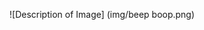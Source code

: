 <!--https://04ae26c14917493c9d2ac779dfefc5be.vfs.cloud9.us-east-2.amazonaws.com/_static/LearnCS8-Resume/index.html -->
![Description of Image] (img/beep boop.png)